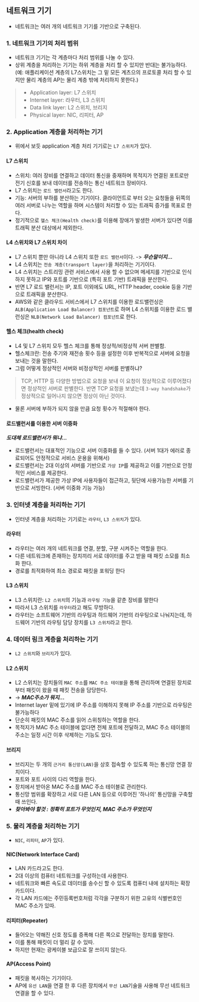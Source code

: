 
## 네트워크 기기
- 네트워크는 여러 개의 네트워크 기기를 기반으로 구축된다.

### 1. 네트워크 기기의 처리 범위
 - 네트워크 기기는 각 계층마다 처리 범위를 나눌 수 있다. 
 - 상위 계층을 처리하는 기기는 하위 계층을 처리 할 수 있지만 반대는 불가능하다. (예: 애플리케이션 계층의 L7스위치는 그 밑 모든 계츠으의 프로토콜 처리 할 수 있지만 물리 계층의 AP는 물리 계층 밖에 처리하지 못한다.)
 > - Application layer: L7 스위치
 > - Internet layer: 라우터, L3 스위치
 > - Data link layer: L2 스위치, 브리지
 > - Physical layer: NIC, 리피터, AP

### 2. Application 계층을 처리하는 기기
 - 위에서 보듯 application 계층 처리 기기로는 `L7 스위치`가 있다.

#### **L7 스위치**
- 스위치: 여러 장비를 연결하고 데이터 통신을 중재하며 목적지가 연결된 포트로만 전기 신호를 보내 데이터를 전송하는 통신 네트워크 장비이다.
- L7 스위치는 `로드 밸런서`라고도 한다. 
- 기능: 서버의 부하를 분산하는 기기이다. 클라이언트로 부터 오는 요청들을 뒤쪽의 여러 서버로 나누는 역할을 하며 시스템이 처리할 수 있는 트래픽 증가를 목표로 한다.
- 정기적으로 `헬스 체크(Health check)`를 이용해 장애가 발생한 서버가 있다면 이를 트래픽 분산 대상에서 제외한다.

#### **L4 스위치와 L7 스위치 차이**
- L7 스위치 뿐만 아니라 L4 스위치 또한 `로드 밸런서`이다. -> ***무슨말이지...***
- L4 스위치는 `전송 계층(transport layer)`을 처리하는 기기이다.
- L4 스위치는 스트리밍 관련 서비스에서 사용 할 수 없으며 메세지를 기반으로 인식하지 못하고 IP와 포트를 기반으로 (특히 포트 기반) 트래픽을 분산한다.
- 반면 L7 로드 밸런서는 IP, 포트 이외에도 URL, HTTP header, cookie 등을 기반으로 트래픽을 분산한다.
- AWS와 같은 클라우드 서비스에서 L7 스위치를 이용한 로드밸런싱은 `ALB(Application Load Balancer) 컴포넌트`로 하며 L4 스위치를 이용한 로드 밸런싱은 `NLB(Network Load Balancer) 컴포넌트`로 한다.

#### **헬스 체크(health check)**
- L4 및 L7 스위치 모두 헬스 체크를 통해 정상적/비정상적 서버 판별함.
- 헬스체크란: 전송 주기와 재전송 횟수 등을 설정한 이후 반복적으로 서버에 요청을 보내는 것을 말한다.
- 그럼 어떻게 정상적인 서버와 비정상적인 서버를 판별하냐?
> TCP, HTTP 등 다양한 방법으로 요청을 보내 이 요청이 정상적으로 이루어졌다면 정상적인 서버로 판별한다. 반면 TCP 요청을 보냈는데 `3-way handshake`가 정상적으로 일어나지 않으면 정상이 아닌 것이다.
- 물론 서버에 부하가 되지 않을 만큼 요청 횟수가 적절해야 한다.

#### **로드밸런서를 이용한 서버 이중화**
***도대체 로드밸런서가 뭐냐...***
- 로드밸런서는 대표적인 기능으로 서버 이중화를 들 수 있다. (서버 1대가 에러로 종료되어도 안정적으로 서비스 운용을 위해서)
- 로드밸런서는 2대 이상의 서버를 기반으로 `가상 IP`를 제공하고 이를 기반으로 안정적인 서비스를 제공한다.
- 로드밸런서가 제공한 가상 IP에 사용자들이 접근하고, 뒷단에 사용가능한 서버를 기반으로 서빙한다. (서버 이중화 기능 가능)

### 3. 인터넷 계층을 처리하는 기기
- 인터넷 계층을 처리하는 기기로는 `라우터`, `L3 스위치`가 있다.

#### **라우터**
- 라우터는 여러 개의 네트워크를 연결, 분할, 구분 시켜주는 역할을 한다. 
- 다른 네트워크에 존재하는 장치끼리 서로 데이터를 주고 받을 때 패킷 소모를 최소화 한다.
- 경로를 최적화하여 최소 경로로 패킷을 포워딩 한다

#### **L3 스위치**
- L3 스위치란: `L2 스위치`의 기능과 `라우팅 기능`을 같춘 장비를 말한다
- 따라서 L3 스위치를 `라우터`라고 해도 무방하다.
- 라우터는 소프트웨어 기반의 라우팅과 하드웨어 기반의 라우팅으로 나눠지는데, 하드웨어 기반의 라우팅 담당 장치를 `L3 스위치`라고 한다.

### 4. 데이터 링크 계층을 처리하는 기기
- `L2 스위치`와 `브리지`가 있다.

#### **L2 스위치**
- L2 스위치는 장치들의 `MAC 주소`를 `MAC 주소 테이블`을 통해 관리하며 연결된 장치로 부터 패킷이 왔을 때 패킷 전송을 담당한다.
- -> ***MAC주소가 뭐지...***
- Internet layer 밑에 있기에 IP 주소를 이해하지 못해 IP 주소를 기반으로 라우팅은 불가능하다
- 단순히 패킷의 MAC 주소를 읽어 스위칭하는 역할을 한다.
- 목적지가 MAC 주소 테이블에 없다면 전체 포트에 전달하고, MAC 주소 테이블의 주소는 일정 시간 이후 삭제하는 기능도 있다.

#### **브리지**
- 브리지는 두 개의 `근거리 통신망(LAN)`을 상호 접속할 수 있도록 하는 통신망 연결 장치이다.
- 포트와 포트 사이의 다리 역할을 한다. 
- 장치에서 받아온 MAC 주소를 MAC 주소 테이블로 관리한다.
- 통신망 범위를 확장하고 서로 다른 LAN 등으로 이루어진 '하나의' 통신망을 구축할 때 쓰인다.
- ***찾아봐야 할것 : 정확히 포트가 무엇인지, MAC 주소가 무엇인지***

### 5. 물리 계층을 처리하는 기기
- `NIC`, `리피터`, `AP`가 있다.

#### **NIC(Network Interface Card)**
- LAN 카드라고도 한다. 
- 2대 이상의 컴퓨터 네트워크를 구성하는데 사용한다.
- 네트워크와 빠른 속도로 데이터를 송수신 할 수 있도록 컴퓨터 내에 설치하는 확장 카드이다.
- 각 LAN 카드에는 주민등록번호처럼 각각을 구분하기 위한 고유의 식별번호인 MAC 주소가 있따.

#### **리피터(Repeater)**
- 들어오는 약해진 신호 정도를 증폭해 다른 쪽으로 전달하는 장치를 말한다.
- 이를 통해 패킷이 더 멀리 갈 수 있따.
- 하지만 현재는 광케이블 보급으로 잘 쓰이지 않는다.

#### **AP(Access Point)**
- 패킷을 복사하는 기기이다.
- AP에 `유선 LAN`을 연결 한 후 다른 장치에서 `무선 LAN`기술을 사용해 무선 네트워크 연결을 할 수 있다.


